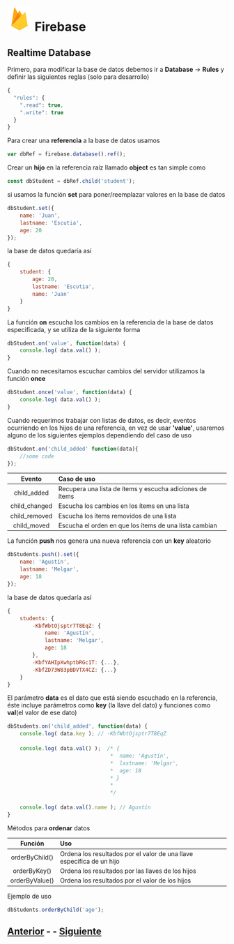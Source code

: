 # ![Firebase logo](imgs/firebase.png) Firebase
## Realtime Database

Primero, para modificar la base de datos debemos ir a **Database** → **Rules** y definir las siguientes reglas (solo para desarrollo)
```javascript
{
  "rules": {
    ".read": true,
    ".write": true
  }
}
```

Para crear una **referencia** a la base de datos usamos
```javascript
var dbRef = firebase.database().ref();
```
Crear un **hijo** en la referencia raíz llamado **object** es tan simple como
```javascript
const dbStudent = dbRef.child('student');
```
si usamos la función **set** para poner/reemplazar valores en la base de datos
```javascript
dbStudent.set({
	name: 'Juan',
	lastname: 'Escutia',
	age: 20
});
```

la base de datos quedaría así
```javascript
{
	student: {
		age: 20,
		lastname: 'Escutia',
		name: 'Juan'
	}
}
```

La función **on** escucha los cambios en la referencia de la base de datos especificada, y se utiliza de la siguiente forma
```javascript
dbStudent.on('value', function(data) {
	console.log( data.val() );
}
```

Cuando no necesitamos escuchar cambios del servidor utilizamos la función **once**
```javascript
dbStudent.once('value', function(data) {
	console.log( data.val() );
}
```

Cuando requerimos trabajar con listas de datos, es decir, eventos ocurriendo en los hijos de una referencia, en vez de usar **'value'**, usaremos alguno de los siguientes ejemplos dependiendo del caso de uso
```javascript
dbStudent.on('child_added' function(data){
	//some code
});
```

| Evento 			| Caso de uso	|
| :-------------:		| :------ 		|
| child_added		| Recupera una lista de ítems y escucha adiciones de ítems	|
| child_changed	| Escucha los cambios en los ítems en una lista 	|
| child_removed	| Escucha los ítems removidos de una lista 		|
| child_moved		| Escucha el orden en que los ítems de una lista cambian 	|

La función **push** nos genera una nueva referencia con un **key** aleatorio
```javascript
dbStudents.push().set({
	name: 'Agustín',
	lastname: 'Melgar',
	age: 18
});
```
la base de datos quedaría así
```javascript
{
	students: {
		-KbfWbtOjsptr7T8EqZ: {
			name: 'Agustín',
			lastname: 'Melgar',
			age: 18
		},
		-KbfYAHIpXwhptbRGc1T: {...},
		-KbfZD73W83pBDVTX4CZ: {...}
	}
}
```

El parámetro **data** es el dato que está siendo escuchado en la referencia, éste incluye parámetros como **key** (la llave del dato) y funciones como **val**(el valor de ese dato)
```javascript
dbStudents.on('child_added', function(data) {
	console.log( data.key ); // -KbfWbtOjsptr7T8EqZ

	console.log( data.val() );	/* {
								 * 	name: 'Agustín',
								 * 	lastname: 'Melgar',
								 * 	age: 18
								 * }
								 *
								 */

	console.log( data.val().name ); // Agustín
}
```

Métodos para **ordenar** datos

| Función 		| Uso	|
| :-------------:		| :------ 	|
| orderByChild()	| Ordena los resultados por el valor de una llave específica de un hijo	|
| orderByKey()	| Ordena los resultados por las llaves de los hijos					|
| orderByValue()	| Ordena los resultados por el valor de los hijos						|

Ejemplo de uso
```javascript
dbStudents.orderByChild('age');
```



## [Anterior](page2.md) - - [Siguiente](page4.md)
